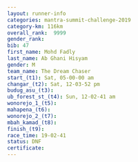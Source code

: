 ```yaml
---
layout: runner-info 
categories: mantra-summit-challenge-2019 
category-km: 116km 
overall_rank:  9999
gender_rank: 
bib: 47
first_name: Mohd Fadly
last_name: Ab Ghani Hisyam
gender: M
team_name: The Dream Chaser
start_(t1): Sat, 05-00-00 am
changar_(t2): Sat, 12-03-52 pm
budug_asu_(t3): 
ub_forest_st_(t4): Sun, 12-02-41 am
wonorejo_1_(t5): 
mahapena_(t6): 
wonorejo_2_(t7): 
mbah_kamad_(t8): 
finish_(t9): 
race_time: 19-02-41
status: DNF
certificate: 
---
```

